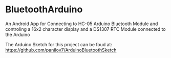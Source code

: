 BluetoothArduino
================

An Android App for Connecting to HC-05 Arduino Bluetooth Module and controling a 16x2 character display and a DS1307 RTC Module connected to the Arduino

The Arduino Sketch for this project can be foud at: https://github.com/panilov7/ArduinoBluetoothSketch
